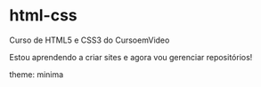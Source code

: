 # html-css
 Curso de HTML5 e CSS3 do CursoemVideo

Estou aprendendo a criar sites e agora vou gerenciar repositórios!

theme: minima
